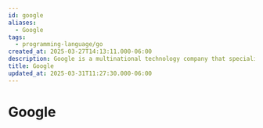 ```yaml
---
id: google
aliases:
  - Google
tags:
  - programming-language/go
created_at: 2025-03-27T14:13:11.000-06:00
description: Google is a multinational technology company that specializes in internet-related services and products.
title: Google
updated_at: 2025-03-31T11:27:30.000-06:00
---
```


# Google
